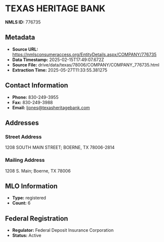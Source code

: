 # TEXAS HERITAGE BANK

**NMLS ID:** 776735

## Metadata
- **Source URL:** https://nmlsconsumeraccess.org/EntityDetails.aspx/COMPANY/776735
- **Data Timestamp:** 2025-02-15T17:49:07.672Z
- **Source File:** drive/data/texas/78006/COMPANY/COMPANY_776735.html
- **Extraction Time:** 2025-05-27T11:33:55.381275

## Contact Information
- **Phone:** 830-249-3955
- **Fax:** 830-249-3988
- **Email:** ljones@texasheritagebank.com

## Addresses
### Street Address
1208 SOUTH MAIN STREET; BOERNE, TX 78006-2814

### Mailing Address
1208 S. Main; Boerne, TX 78006

## MLO Information
- **Type:** registered
- **Count:** 6

## Federal Registration
- **Regulator:** Federal Deposit Insurance Corporation
- **Status:** Active
